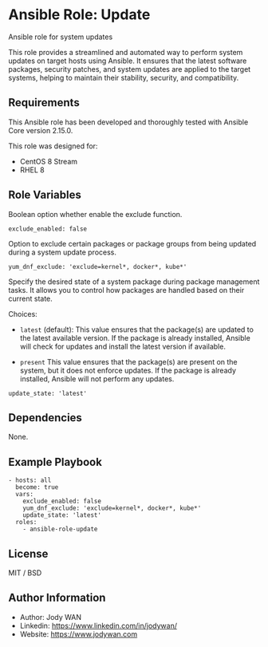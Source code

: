 Ansible Role: Update
=========

Ansible role for system updates

This role provides a streamlined and automated way to perform system updates on target hosts using Ansible. It ensures that the latest software packages, security patches, and system updates are applied to the target systems, helping to maintain their stability, security, and compatibility.

Requirements
------------

This Ansible role has been developed and thoroughly tested with Ansible Core version 2.15.0.

This role was designed for:

- CentOS 8 Stream
- RHEL 8

Role Variables
--------------

Boolean option whether enable the exclude function.

    exclude_enabled: false

Option to exclude certain packages or package groups from being updated during a system update process.

    yum_dnf_exclude: 'exclude=kernel*, docker*, kube*'

Specify the desired state of a system package during package management tasks. It allows you to control how packages are handled based on their current state.

Choices:

 - `latest` (default): This value ensures that the package(s) are updated to the latest available version. If the package is already installed, Ansible will check for updates and install the latest version if available.

 - `present` This value ensures that the package(s) are present on the system, but it does not enforce updates. If the package is already installed, Ansible will not perform any updates.

```
update_state: 'latest'
```

Dependencies
------------

None.

Example Playbook
----------------

    - hosts: all
      become: true
      vars:
        exclude_enabled: false
        yum_dnf_exclude: 'exclude=kernel*, docker*, kube*'
        update_state: 'latest'
      roles:
        - ansible-role-update

License
-------

MIT / BSD

Author Information
------------------

* Author: Jody WAN
* Linkedin: https://www.linkedin.com/in/jodywan/
* Website: https://www.jodywan.com